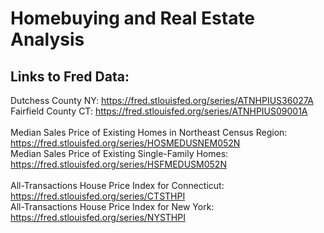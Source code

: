 # Homebuying and Real Estate Analysis

## Links to Fred Data: <br>
Dutchess County NY: https://fred.stlouisfed.org/series/ATNHPIUS36027A <br>
Fairfield County CT: https://fred.stlouisfed.org/series/ATNHPIUS09001A <br>
<br>
Median Sales Price of Existing Homes in Northeast Census Region: https://fred.stlouisfed.org/series/HOSMEDUSNEM052N <br>
Median Sales Price of Existing Single-Family Homes: https://fred.stlouisfed.org/series/HSFMEDUSM052N <br>
<br>
All-Transactions House Price Index for Connecticut: https://fred.stlouisfed.org/series/CTSTHPI <br>
All-Transactions House Price Index for New York: https://fred.stlouisfed.org/series/NYSTHPI <br>
